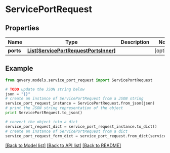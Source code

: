 # ServicePortRequest


## Properties
Name | Type | Description | Notes
------------ | ------------- | ------------- | -------------
**ports** | [**List[ServicePortRequestPortsInner]**](ServicePortRequestPortsInner.md) |  | [optional] 

## Example

```python
from qovery.models.service_port_request import ServicePortRequest

# TODO update the JSON string below
json = "{}"
# create an instance of ServicePortRequest from a JSON string
service_port_request_instance = ServicePortRequest.from_json(json)
# print the JSON string representation of the object
print ServicePortRequest.to_json()

# convert the object into a dict
service_port_request_dict = service_port_request_instance.to_dict()
# create an instance of ServicePortRequest from a dict
service_port_request_form_dict = service_port_request.from_dict(service_port_request_dict)
```
[[Back to Model list]](../README.md#documentation-for-models) [[Back to API list]](../README.md#documentation-for-api-endpoints) [[Back to README]](../README.md)


